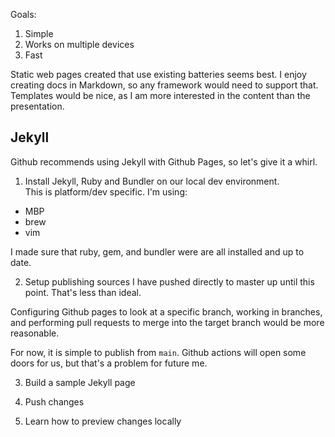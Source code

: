 Goals:

1. Simple
2. Works on multiple devices
3. Fast

Static web pages created that use existing batteries seems best. I enjoy creating docs in Markdown, so any framework would need to support that. Templates would be nice, as I am more interested in the content than the presentation.

## Jekyll

Github recommends using Jekyll with Github Pages, so let's give it a whirl.

1. Install Jekyll, Ruby and Bundler on our local dev environment.  
This is platform/dev specific. I'm using:
* MBP
* brew
* vim

I made sure that ruby, gem, and bundler were are all installed and up to date.

2. Setup publishing sources
I have pushed directly to master up until this point. That's less than ideal. 

Configuring Github pages to look at a specific branch, working in branches, and performing pull requests to merge into the target branch would be more reasonable. 

For now, it is simple to publish from `main`. Github actions will open some doors for us, but that's a problem for future me. 

3. Build a sample Jekyll page


4. Push changes


5. Learn how to preview changes locally


